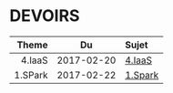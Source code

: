 # DEVOIRS

|  Theme   | Du       | Sujet                        |
|---------:|:--------:|:-----------------------------|  
|4.IaaS    |2017-02-20|[4.IaaS](4.IaaS)              |
|1.SPark   |2017-02-22|[1.Spark](2.mS/1.Spark/README.md#devoir)  |
